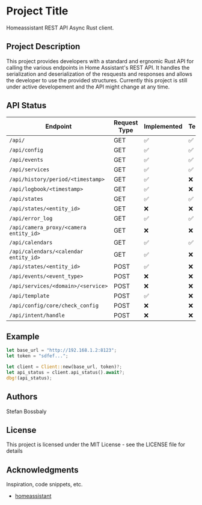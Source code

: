 # Project Title

Homeassistant REST API Async Rust client.

## Project Description

This project provides developers with a standard and ergnomic Rust API for calling the various endpoints in
Home Assistant's REST API. It handles the serialization and deserialization of the resquests and responses
and allows the developer to use the provided structures. Currently this project is still under active developement
and the API might change at any time.

## API Status

| Endpoint                              | Request Type | Implemented        | Tested             |
| ------------------------------------- | ------------ | ------------------ | ------------------ |
| `/api/`                               | GET          | ✅                 | ✅                 |
| `/api/config`                         | GET          | ✅                 | ✅                 |
| `/api/events`                         | GET          | ✅                 | ✅                 |
| `/api/services`                       | GET          | ✅                 | ✅                 |
| `/api/history/period/<timestamp>`     | GET          | ✅                 | ❌                 |
| `/api/logbook/<timestamp>`            | GET          | ✅                 | ❌                 |
| `/api/states`                         | GET          | ✅                 | ✅                 |
| `/api/states/<entity_id>`             | GET          | ❌                 | ❌                 |
| `/api/error_log`                      | GET          | ✅                 | ✅                 |
| `/api/camera_proxy/<camera entity_id>`| GET          | ❌                 | ❌                 |
| `/api/calendars`                      | GET          | ✅                 | ✅                 |
| `/api/calendars/<calendar entity_id>` | GET          | ✅                 | ❌                 |
| `/api/states/<entity_id>`             | POST         | ✅                 | ❌                 |
| `/api/events/<event_type>`            | POST         | ❌                 | ❌                 |
| `/api/services/<domain>/<service>`    | POST         | ❌                 | ❌                 |
| `/api/template`                       | POST         | ✅                 | ❌                 |
| `/api/config/core/check_config`       | POST         | ❌                 | ❌                 |
| `/api/intent/handle`                  | POST         | ❌                 | ❌                 |

## Example

```rust
let base_url = "http://192.168.1.2:8123";
let token = "sdfef...";

let client = Client::new(base_url, token)?;
let api_status = client.api_status().await?;
dbg!(api_status);
```

## Authors

Stefan Bossbaly

## License

This project is licensed under the MIT License - see the LICENSE file for details

## Acknowledgments

Inspiration, code snippets, etc.

* [homeassistant](https://developers.home-assistant.io/docs/api/rest/)
